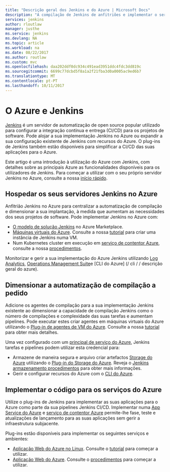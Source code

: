 ```yaml
---
title: "Descrição geral dos Jenkins e do Azure | Microsoft Docs"
description: "A compilação de Jenkins de anfitriões e implementar o servidor de automatização no Azure e utilizar recursos de computação e de armazenamento do Azure para expandir a sua integração contínua e implementação (CI/CD) pipelines."
services: jenkins
author: rloutlaw
manager: justhe
ms.service: jenkins
ms.devlang: NA
ms.topic: article
ms.workload: na
ms.date: 08/22/2017
ms.author: routlaw
ms.custom: mvc
ms.openlocfilehash: daa202ddf0dc934c491ead3951ddc4fdc3dd819c
ms.sourcegitcommit: 6699c77dcbd5f8a1a2f21fba3d0a0005ac9ed6b7
ms.translationtype: MT
ms.contentlocale: pt-PT
ms.lasthandoff: 10/11/2017
---
```

# <a name="azure-and-jenkins"></a>O Azure e Jenkins

[Jenkins](https://jenkins.io/) é um servidor de automatização de open source popular utilizado para configurar a integração contínua e entrega (CI/CD) para os projetos de software. Pode alojar a sua implementação Jenkins no Azure ou expandir a sua configuração existente de Jenkins com recursos do Azure. O plug-ins de Jenkins também estão disponíveis para simplificar a CI/CD das suas aplicações para o Azure.

Este artigo é uma introdução à utilização do Azure com Jenkins, com detalhes sobre as principais Azure as funcionalidades disponíveis para os utilizadores de Jenkins. Para começar a utilizar com o seu próprio servidor Jenkins no Azure, consulte a nossa [início rápido](install-jenkins-solution-template.md).

## <a name="host-your-jenkins-servers-in-azure"></a>Hospedar os seus servidores Jenkins no Azure

Anfitrião Jenkins no Azure para centralizar a automatização de compilação e dimensionar a sua implantação, à medida que aumentam as necessidades dos seus projetos de software. Pode implementar Jenkins no Azure com:
 
- [O modelo de solução Jenkins](install-jenkins-solution-template.md) no Azure Marketplace.
- [Máquinas virtuais do Azure](/azure/virtual-machines/linux/overview). Consulte a nossa [tutorial](/azure/virtual-machines/linux/tutorial-jenkins-github-docker-cicd) para criar uma instância de Jenkins numa VM.
- Num Kubernetes cluster em execução em [serviço de contentor Azure](/azure/container-service/kubernetes/container-service-kubernetes-walkthrough), consulte a nossa [procedimentos](/azure/container-service/kubernetes/container-service-kubernetes-jenkin).

Monitorizar e gerir a sua implementação do Azure Jenkins utilizando [Log Analytics](/azure/log-analytics/log-analytics-overview), [Operations Management Suite](/azure/operations-management-suite/operations-management-suite-overview)e [CLI do Azure] (/ cli / / descrição geral do azure).

## <a name="scale-your-build-automation-on-demand"></a>Dimensionar a automatização de compilação a pedido

Adicione os agentes de compilação para a sua implementação Jenkins existente ao dimensionar a capacidade de compilação Jenkins como o número de compilações e complexidade das suas tarefas e aumentam pipelines. Pode executar estes criar agentes em máquinas virtuais do Azure utilizando o [Plug-in de agentes de VM do Azure](jenkins-azure-vm-agents.md). Consulte a nossa [tutorial](/azure/jenkins/jenkins-azure-vm-agents) para obter mais detalhes.

Uma vez configurado com um [principal de serviço do Azure](/azure/azure-resource-manager/resource-group-overview), Jenkins tarefas e pipelines podem utilizar esta credencial para:

- Armazene de maneira segura e arquivo criar artefactos [Storage do Azure](/azure/storage/common/storage-introduction) utilizando o [Plug-in do Storage do Azure](https://plugins.jenkins.io/windows-azure-storage). Reveja o [Jenkins armazenamento procedimentos](/azure/storage/common/storage-java-jenkins-continuous-integration-solution) para obter mais informações.
- Gerir e configurar recursos do Azure com o [CLI do Azure](/azure/jenkins/execute-cli-jenkins-pipeline).

## <a name="deploy-your-code-into-azure-services"></a>Implementar o código para os serviços do Azure

Utilize o plug-ins de Jenkins para implementar as suas aplicações para o Azure como parte da sua pipelines Jenkins CI/CD. Implementar numa [App Service do Azure](/azure/app-service/) e [serviço de contentor Azure](/azure/container-service/kubernetes/) permite-lhe fase, teste e atualizações de lançamento para as suas aplicações sem gerir a infraestrutura subjacente.

 Plug-ins estão disponíveis para implementar os seguintes serviços e ambientes:

- [Aplicação Web do Azure no Linux](/azure/app-service/containers/app-service-linux-intro). Consulte o [tutorial](java-deploy-webapp-tutorial.md) para começar a utilizar.
- [Aplicação Web do Azure](/azure/app-service/app-service-web-overview). Consulte o [procedimentos](deploy-Jenkins-app-service-plugin.md) para começar a utilizar.

